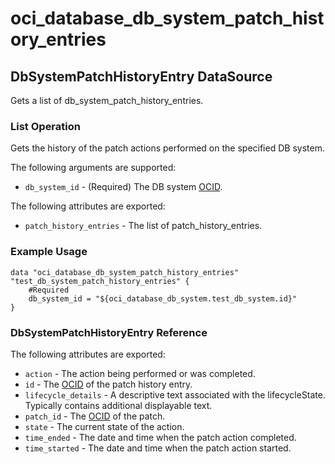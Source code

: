 
# oci_database_db_system_patch_history_entries

## DbSystemPatchHistoryEntry DataSource

Gets a list of db_system_patch_history_entries.

### List Operation
Gets the history of the patch actions performed on the specified DB system.

The following arguments are supported:

* `db_system_id` - (Required) The DB system [OCID](https://docs.us-phoenix-1.oraclecloud.com/Content/General/Concepts/identifiers.htm).


The following attributes are exported:

* `patch_history_entries` - The list of patch_history_entries.

### Example Usage

```hcl
data "oci_database_db_system_patch_history_entries" "test_db_system_patch_history_entries" {
	#Required
	db_system_id = "${oci_database_db_system.test_db_system.id}"
}
```
### DbSystemPatchHistoryEntry Reference

The following attributes are exported:

* `action` - The action being performed or was completed.
* `id` - The [OCID](https://docs.us-phoenix-1.oraclecloud.com/Content/General/Concepts/identifiers.htm) of the patch history entry.
* `lifecycle_details` - A descriptive text associated with the lifecycleState. Typically contains additional displayable text. 
* `patch_id` - The [OCID](https://docs.us-phoenix-1.oraclecloud.com/Content/General/Concepts/identifiers.htm) of the patch.
* `state` - The current state of the action.
* `time_ended` - The date and time when the patch action completed.
* `time_started` - The date and time when the patch action started.
